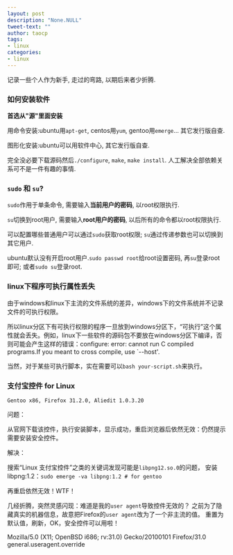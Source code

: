 ```yaml
---
layout: post
description: "None.NULL"
tweet-text: ""
author: taocp
tags:
- linux
categories:
- linux
---
```

记录一些个人作为新手, 走过的弯路, 以期后来者少折腾.

### 如何安装软件

**首选从"源"里面安装**

用命令安装:ubuntu用`apt-get`, centos用`yum`, gentoo用`emerge`... 其它发行版自查.

图形化安装:ubuntu可以用软件中心, 其它发行版自查.

完全没必要下载源码然后`./configure`, `make`, `make install`. 人工解决全部依赖关系可不是一件有趣的事情.


### `sudo` 和 `su`?

`sudo`作用于单条命令, 需要输入**当前用户的密码**, 以root权限执行.

`su`切换到root用户, 需要输入**root用户的密码**, 以后所有的命令都以root权限执行.

可以配置哪些普通用户可以通过`sudo`获取root权限; `su`通过传递参数也可以切换到其它用户.

ubuntu默认没有开启root用户.`sudo passwd root`给root设置密码, 再`su`登录root即可; 或者`sudo su`登录root.


### linux下程序可执行属性丢失

由于windows和linux下主流的文件系统的差异，windows下的文件系统并不记录文件的可执行权限。

所以linux分区下有可执行权限的程序一旦放到windows分区下，“可执行”这个属性就会丢失。例如，linux下一些软件的源码包不要放在windows分区下编译，否则可能会产生这样的错误：configure: error: cannot run C compiled programs.If you meant to cross compile, use `--host'.

当然，对于某些可执行脚本，实在需要可以`bash your-script.sh`来执行。

### 支付宝控件 for Linux

`Gentoo x86, Firefox 31.2.0, Aliedit 1.0.3.20`

问题：

从官网下载该控件，执行安装脚本，显示成功，重启浏览器后依然无效：仍然提示需要安装安全控件。

解决：

搜索“Linux 支付宝控件”之类的关键词发现可能是`libpng12.so.0`的问题，
安装libpng:1.2：`sudo emerge -va libpng:1.2 # for gentoo`

再重启依然无效！WTF！

几经折腾，突然灵感闪现：难道是我的`user agent`导致控件无效的？
之前为了隐藏真实的机器信息，故意把Firefox的`user agent`改为了一个非主流的值。
重置为默认值，刷新，OK，安全控件可以用啦！

Mozilla/5.0 (X11; OpenBSD i686; rv:31.0) Gecko/20100101 Firefox/31.0
general.useragent.override
